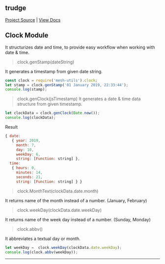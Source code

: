 ## trudge

[Project Source](https://github.com/pavittarx/trudge) | [View Docs](https://github.com/pavittarx/trudge/tree/docs)

## Clock Module
It structurizes date and time, to provide easy workflow when working with date & time.

> clock.genStamp(dateString)

It generates a timestamp from given date string.  
```js
const clock = require('mesh-utils').clock;
let stamp = clock.genStamp('01 January 2019, 22:33:44');
console.log(stamp);
```

> clock.genClock(jsTimestamp)
It generates a date & time data structure from given timestamp. 

```js
let clockData = clock.genClock(Date.now());
console.log(clockData);
```
Result 
```js
{ date:
   { year: 2019,
     month: 7,
     day: 10,
     weekDay: 6,
     string: [Function: string] },
  time:
   { hours: 0, 
     minutes: 14, 
     seconds: 21, 
     string: [Function: string] } } 
```

> clock.MonthText(clockData.date.month)

It returns name of the month instead of a number. (January,  February)

> clock.weekDay(clockData.date.weekDay)

It returns name of the week day instead of a number. (Sunday, Monday) 

> clock.abbv()

It abbreviates a textual day or month. 

```js
let weekDay =  clock.weekDay(clockData.date.weekDay);
console.log(clock.abbv(weekDay));
```

---- 